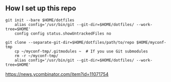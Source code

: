 ## How I set up this repo
```
git init --bare $HOME/dotfiles
    alias config='/usr/bin/git --git-dir=$HOME/dotfiles/ --work-tree=$HOME'
    config config status.showUntrackedFiles no
```

```
git clone --separate-git-dir=$HOME/dotfiles/path/to/repo $HOME/myconf-tmp
    cp ~/myconf-tmp/.gitmodules ~  # If you use Git submodules
    rm -r ~/myconf-tmp/
    alias config='/usr/bin/git --git-dir=$HOME/dotfiles/ --work-tree=$HOME'
```

https://news.ycombinator.com/item?id=11071754
